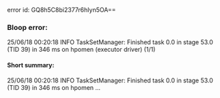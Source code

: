 error id: GQ8h5C8bi2377r6hIyn5OA==
### Bloop error:

25/06/18 00:20:18 INFO TaskSetManager: Finished task 0.0 in stage 53.0 (TID 39) in 346 ms on hpomen (executor driver) (1/1)
#### Short summary: 

25/06/18 00:20:18 INFO TaskSetManager: Finished task 0.0 in stage 53.0 (TID 39) in 346 ms on hpomen ...